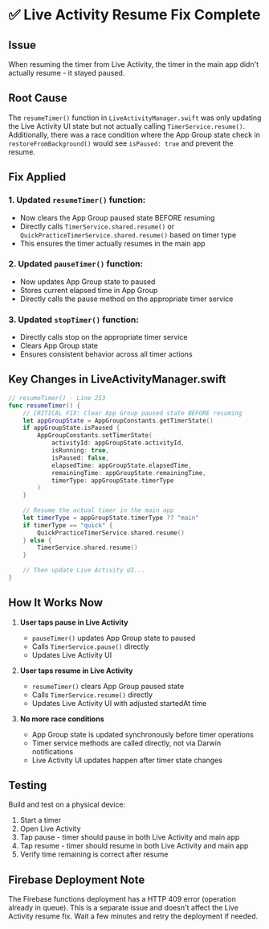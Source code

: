 # ✅ Live Activity Resume Fix Complete

## Issue
When resuming the timer from Live Activity, the timer in the main app didn't actually resume - it stayed paused.

## Root Cause
The `resumeTimer()` function in `LiveActivityManager.swift` was only updating the Live Activity UI state but not actually calling `TimerService.resume()`. Additionally, there was a race condition where the App Group state check in `restoreFromBackground()` would see `isPaused: true` and prevent the resume.

## Fix Applied

### 1. Updated `resumeTimer()` function:
- Now clears the App Group paused state BEFORE resuming
- Directly calls `TimerService.shared.resume()` or `QuickPracticeTimerService.shared.resume()` based on timer type
- This ensures the timer actually resumes in the main app

### 2. Updated `pauseTimer()` function:
- Now updates App Group state to paused
- Stores current elapsed time in App Group
- Directly calls the pause method on the appropriate timer service

### 3. Updated `stopTimer()` function:
- Directly calls stop on the appropriate timer service
- Clears App Group state
- Ensures consistent behavior across all timer actions

## Key Changes in LiveActivityManager.swift

```swift
// resumeTimer() - Line 253
func resumeTimer() {
    // CRITICAL FIX: Clear App Group paused state BEFORE resuming
    let appGroupState = AppGroupConstants.getTimerState()
    if appGroupState.isPaused {
        AppGroupConstants.setTimerState(
            activityId: appGroupState.activityId,
            isRunning: true,
            isPaused: false,
            elapsedTime: appGroupState.elapsedTime,
            remainingTime: appGroupState.remainingTime,
            timerType: appGroupState.timerType
        )
    }
    
    // Resume the actual timer in the main app
    let timerType = appGroupState.timerType ?? "main"
    if timerType == "quick" {
        QuickPracticeTimerService.shared.resume()
    } else {
        TimerService.shared.resume()
    }
    
    // Then update Live Activity UI...
}
```

## How It Works Now

1. **User taps pause in Live Activity**
   - `pauseTimer()` updates App Group state to paused
   - Calls `TimerService.pause()` directly
   - Updates Live Activity UI

2. **User taps resume in Live Activity**
   - `resumeTimer()` clears App Group paused state
   - Calls `TimerService.resume()` directly
   - Updates Live Activity UI with adjusted startedAt time

3. **No more race conditions**
   - App Group state is updated synchronously before timer operations
   - Timer service methods are called directly, not via Darwin notifications
   - Live Activity UI updates happen after timer state changes

## Testing
Build and test on a physical device:
1. Start a timer
2. Open Live Activity
3. Tap pause - timer should pause in both Live Activity and main app
4. Tap resume - timer should resume in both Live Activity and main app
5. Verify time remaining is correct after resume

## Firebase Deployment Note
The Firebase functions deployment has a HTTP 409 error (operation already in queue). This is a separate issue and doesn't affect the Live Activity resume fix. Wait a few minutes and retry the deployment if needed.